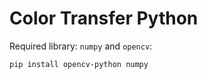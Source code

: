 # Color Transfer Python

Required library: `numpy` and `opencv`:

```
pip install opencv-python numpy
```
